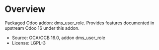 # Overview

Packaged Odoo addon: dms_user_role. Provides features documented in upstream Odoo 16 under this addon.

- Source: OCA/OCB 16.0, addon dms_user_role
- License: LGPL-3
